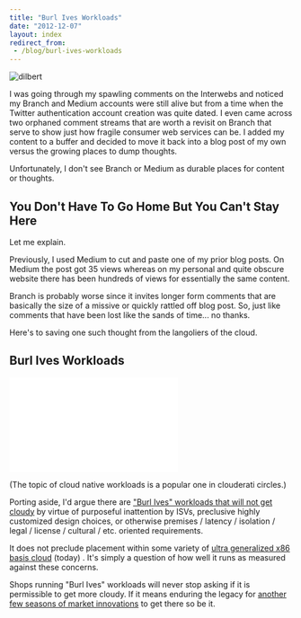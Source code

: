 ```yaml
---
title: "Burl Ives Workloads"
date: "2012-12-07"
layout: index
redirect_from:
 - /blog/burl-ives-workloads
---
```


![dilbert](http://www.dilbert.com/dyn/str_strip/000000000/00000000/0000000/000000/20000/1000/000/21021/21021.strip.gif)

I was going through my spawling comments on the Interwebs and noticed my Branch and Medium accounts were still alive but from a time when the Twitter authentication account creation was quite dated.  I even came across two orphaned comment streams that are worth a revisit on Branch that serve to show just how fragile consumer web services can be. I added my content to a buffer and decided to move it back into a blog post of my own versus the growing places to dump thoughts.

Unfortunately, I don't see Branch or Medium as durable places for content or thoughts. 

## You Don't Have To Go Home But You Can't Stay Here

Let me explain. 

Previously, I used Medium to cut and paste one of my prior blog posts. On Medium the post got 35 views whereas on my personal and quite obscure website there has been hundreds of views for essentially the same content. 

Branch is probably worse since it invites longer form comments that are basically the size of a missive or quickly rattled off blog post. So, just like comments that have been lost like the sands of time... no thanks.

Here's to saving one such thought from the langoliers of the cloud. 


## Burl Ives Workloads

<iframe width="300" height="168" src="//www.youtube.com/embed/PIMolV5WMQk" frameborder="0" allowfullscreen></iframe>

(The topic of cloud native workloads is a popular one in clouderati circles.)

Porting aside, I'd argue there are ["Burl Ives" workloads that will not get cloudy](http://www.youtube.com/watch?v=PIMolV5WMQk) by virtue of purposeful inattention by ISVs, preclusive highly customized design choices, or otherwise premises / latency / isolation / legal / license / cultural / etc. oriented requirements. 

It does not preclude placement within some variety of [ultra generalized x86 basis cloud](http://www.intel.com/content/www/us/en/architecture-and-technology/many-integrated-core/intel-many-integrated-core-architecture.html) (today) . It's simply a question of how well it runs as measured against these concerns. 

Shops running "Burl Ives" workloads will never stop asking if it is permissible to get more cloudy. If it means enduring the legacy for [another few seasons of market innovations](http://www.dilbert.com/strips/comic/1995-06-24/) to get there so be it. 
